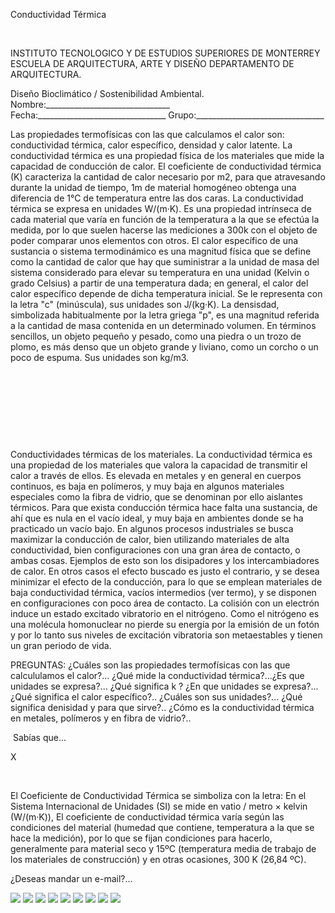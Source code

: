 

Conductividad Térmica




 

INSTITUTO TECNOLOGICO Y DE ESTUDIOS SUPERIORES DE MONTERREY 
ESCUELA DE ARQUITECTURA, ARTE Y DISEÑO 
DEPARTAMENTO DE ARQUITECTURA.

Diseño Bioclimático / Sostenibilidad Ambiental.
Nombre:_______________________________ 
Fecha:________________________________ 
Grupo:________________________________ 

Las propiedades termofísicas con las que calculamos el calor son: 
 conductividad térmica, calor específico, densidad y calor latente.
 La conductividad térmica es una propiedad física de los materiales que mide la capacidad de conducción de calor. El coeficiente de conductividad térmica (K) caracteriza la cantidad de calor necesario por m2, para que atravesando durante la unidad de tiempo, 1m de material homogéneo obtenga una diferencia de 1°C de temperatura entre las dos caras. La conductividad térmica se expresa en unidades W/(m·K). Es una propiedad intrínseca de cada material que varía en función de la temperatura a la que se efectúa la medida, por lo que suelen hacerse las mediciones a 300k con el objeto de poder comparar unos elementos con otros.
El calor específico de una sustancia o sistema termodinámico es una magnitud física que se define como la cantidad de calor que hay que suministrar a la unidad de masa del sistema considerado para elevar su temperatura en una unidad (Kelvin o grado Celsius) a partir de una temperatura dada; en general, el calor del calor específico depende de dicha temperatura inicial. Se le representa con la letra "c" (minúscula), sus unidades son J/(kg·K). 
La densisdad, simbolizada habitualmente por la letra griega "p", es una magnitud referida a la cantidad de masa contenida en un determinado volumen. En términos sencillos, un objeto pequeño y pesado, como una piedra o un trozo de plomo, es más denso que un objeto grande y liviano, como un corcho o un poco de espuma. Sus unidades son kg/m3.


 
 

  
  

 

 
 
 
 
 

       

Conductividades térmicas de los materiales. 
La conductividad térmica es una propiedad de los materiales que valora la capacidad de transmitir el calor a través de ellos. Es elevada en metales y en general en cuerpos continuos, es baja en polímeros, y muy baja en algunos materiales especiales como la fibra de vidrio, que se denominan por ello aislantes térmicos. Para que exista conducción térmica hace falta una sustancia, de ahí que es nula en el vacío ideal, y muy baja en ambientes donde se ha practicado un vacío bajo.
En algunos procesos industriales se busca maximizar la conducción de calor, bien utilizando materiales de alta conductividad, bien configuraciones con una gran área de contacto, o ambas cosas. Ejemplos de esto son los disipadores y los intercambiadores de calor. En otros casos el efecto buscado es justo el contrario, y se desea minimizar el efecto de la conducción, para lo que se emplean materiales de baja conductividad térmica, vacíos intermedios (ver termo), y se disponen en configuraciones con poco área de contacto.
La colisión con un electrón induce un estado excitado vibratorio en el nitrógeno. Como el nitrógeno es una molécula homonuclear no pierde su energía por la emisión de un fotón y por lo tanto sus niveles de excitación vibratoria son metaestables y tienen un gran periodo de vida.

 
PREGUNTAS: 
¿Cuáles son las propiedades termofísicas con las que calcululamos el calor?... 
¿Qué mide la conductividad térmica?...¿Es que unidades se expresa?... 
¿Qué significa k ? ¿En que unidades se expresa?... 
¿Qué significa el calor específico?.. ¿Cuáles son sus unidades?... 
¿Qué significa denisidad y para que sirve?.. 
¿Cómo es la conductividad térmica en metales, polímeros y en fibra de vidrio?.. 
 
 













 Sabías que...




X




 
 
El Coeficiente de Conductividad Térmica se simboliza con la letra: 
En el Sistema Internacional de Unidades (SI) se mide en vatio / metro × kelvin (W/(m·K)),
El coeficiente de conductividad térmica varía según las condiciones del material (humedad que contiene, temperatura a la que se hace la medición), por lo que se fijan condiciones para hacerlo, generalmente para material seco y 15ºC (temperatura media de trabajo de los materiales de construcción) y en otras ocasiones, 300 K (26,84 ºC). 





 ¿Deseas mandar un e-mail?...



![](./content/4/M4.35/coeficiente.jpg)
![](./content/4/M4.35/ce.1.jpg)
![](./content/4/M4.35/c.e.2.jpg)
![](./content/4/M4.35/c.e.3.jpg)
![](./content/4/M4.35/c.e..4.jpg)
![](./content/4/M4.35/c.e..5.jpg)
![](./content/4/M4.35/sugerencias.gif)
![](./content/4/M4.35/Fournier.3.jpg)
![](./content/4/M4.35/email_41.gif)
